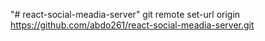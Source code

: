 "# react-social-meadia-server" 
git remote set-url origin https://github.com/abdo261/react-social-meadia-server.git